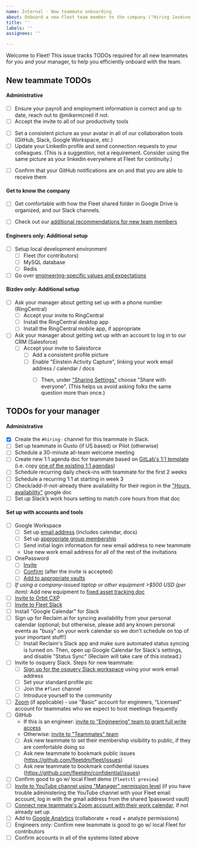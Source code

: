 ```yaml
---
name: Internal - New teammate onboarding
about: Onboard a new Fleet team member to the company ("Hiring Jasmine Stone")
title: ''
labels: ''
assignees: ''

---
```


Welcome to Fleet! This issue tracks TODOs required for all new teammates for you and your manager, to help you efficiently onboard with the team.


## New teammate TODOs
#### Administrative
- [ ] Ensure your payroll and employment information is correct and up to date, reach out to @mikermcneil if not.
- [ ] Accept the invite to all of our productivity tools
<!-- - [ ] Set up your personal workspace. See our guidelines for personal office setup -->
- [ ] Set a consistent picture as your avatar in all of our collaboration tools (GitHub, Slack, Google Workspace, etc.)
- [ ] Update your LinkedIn profile and send connection requests to your colleagues. (This is a suggestion, not a requirement. Consider using the same picture as your linkedin everywhere at Fleet for continuity.)
<!-- - [ ] Add your birthday (mm-dd) and start date (mm-dd) to our [company milestones] -->
- [ ] Confirm that your GitHub notifications are on and that you are able to receive them
<!-- - [ ] Add yourself and your role to our [Handbook Teams Page] -->

#### Get to know the company
- [ ] Get comfortable with how the Fleet shared folder in Google Drive is organized, and our Slack channels.
- [ ] Check out our [additional recommendations for new team members](https://docs.google.com/document/d/1xcnqKB9HHPd94POnZ_7LATiy_VjO2kJdbYx0SAgKVao/edit#)


#### Engineers only: Additional setup
- [ ] Setup local development environment
    - [ ] Fleet (for contributors)
    - [ ] MySQL database
    - [ ] Redis
- [ ] Go over [engineering-specific values and expectations](https://github.com/fleetdm/fleet/blob/master/docs/3-Contribution/README.md)

#### Bizdev only: Additional setup
- [ ] Ask your manager about getting set up with a phone number (RingCentral)
  - [ ] Accept your invite to RingCentral
  - [ ] Install the RingCentral desktop app
  - [ ] Install the RingCentral mobile app, if appropriate
- [ ] Ask your manager about getting set up with an account to log in to our CRM (Salesforce)
  - [ ] Accept your invite to Salesforce
    - [ ] Add a consistent profile picture
    - [ ] Enable "Einstein Activity Capture", linking your work email address / calendar / docs
      - [ ] Then, under ["Sharing Settings"](https://fleetdm.lightning.force.com/lightning/settings/personal/EmailStreamSharingSettings/home) choose "Share with everyone".  (This helps us avoid asking folks the same question more than once.)


## TODOs for your manager
#### Administrative
- [x] Create the `#hiring-` channel for this teammate in Slack.
- [ ] Set up teammate in Gusto (if US based) or Pilot (otherwise)
- [ ] Schedule a 30-minute all-team welcome meeting
- [ ] Create new 1:1 agenda doc for teammate based on [GitLab's 1:1 template](https://about.gitlab.com/handbook/leadership/1-1/suggested-agenda-format)  (i.e. copy [one of the existing 1:1 agendas](https://drive.google.com/drive/folders/1d9iOzMUU-W4qTIchaZrY0Y_tq3Wqevkk?usp=sharing))
- [ ] Schedule recurring daily check-ins with teammate for the first 2 weeks
- [ ] Schedule a recurring 1:1 at starting in week 3
- [ ] Check/add-if-not-already there availability for their region in the ["Hours, availability"](https://docs.google.com/document/d/1LzIZs7PbHHK88tMXXcQDecUMSE6lFzkWZV_N9o6C6L0/edit?usp=sharing) google doc
- [ ] Set up Slack’s work hours setting to match core hours from that doc

#### Set up with accounts and tools
- [ ] Google Workspace
  - [ ] Set up [email address](https://admin.google.com/ac/users) (includes calendar, docs)
  - [ ] Set up [appropriate group membership](https://admin.google.com/ac/groups)
  - [ ] Send initial login information for new email address to new teammate
  - Use new work email address for all of the rest of the invitations
- [ ] OnePassword
  - [ ] [Invite](https://fleetdevicemanagement.1password.com/people)
  - [ ] [Confirm](https://fleetdevicemanagement.1password.com/people) (after the invite is accepted)
  - [ ] [Add to appropriate vaults](https://fleetdevicemanagement.1password.com/vaults)
- [ ] _If using a company-issued laptop or other equipment >$500 USD (per item):_ Add new equipment to [fixed asset tracking doc](https://docs.google.com/spreadsheets/d/1hFlymLlRWIaWeVh14IRz03yE-ytBLfUaqVz0VVmmoGI/edit#gid=0)
- [ ] [Invite to Orbit CXP](https://app.orbit.love/fleet/edit)
- [ ] [Invite to Fleet Slack](https://fleetdm.slack.com/admin)
- [ ] Install "Google Calendar" for Slack
- [ ] Sign up for Reclaim.ai for syncing availability from your personal calendar (optional; but otherwise, please add any known personal events as "busy" on your work calendar so we don't schedule on top of your important stuff!)
  - [ ] Install Reclaim's Slack app and make sure automated status syncing is turned on.  Then, open up Google Calendar for Slack's settings, and disable "Status Sync"  (Reclaim will take care of this instead.)
- [ ] Invite to osquery Slack.  Steps for new teammate:
  - [ ] [Sign up for the osquery Slack workspace](https://osquery.slack.com/join/shared_invite/zt-h29zm0gk-s2DBtGUTW4CFel0f0IjTEw#/) using your work email address
  - [ ] Set your standard profile pic
  - [ ] Join the `#fleet` channel
  - [ ] Introduce yourself to the community
- [ ] [Zoom](https://zoom.us) (if applicable) - use "Basic" account for engineers, "Licensed" account for teammates who we expect to host meetings frequently
- [ ] GitHub
  - If this is an engineer: [invite to "Engineering" team to grant full write access](https://github.com/orgs/fleetdm/teams/engineering/members)
  - Otherwise: [invite to "Teammates" team](https://github.com/orgs/fleetdm/teams/teammates/members)
  - [ ] Ask new teammate to set their membership visibility to public, if they are comfortable doing so
  - [ ] Ask new teammate to bookmark public issues (https://github.com/fleetdm/fleet/issues)
  - [ ] Ask new teammate to bookmark confidential issues (https://github.com/fleetdm/confidential/issues)
- [ ] Confirm good to go w/ local Fleet demo (`fleetctl preview`)
- [ ] [Invite to YouTube channel using "Manager" permission level](https://myaccount.google.com/brandaccounts/101249600164635997667/view?rapt=AEjHL4ODSDx9fkk9dWt-VqycEWQIQrFnDpGO3oTddHxOZGN0QP8Z36nQWxaTPoeefxUntuhaRbOWKgosV_S0emrrISC1Azt9KA)  (if you have trouble administering the YouTube channel with your Fleet email account, log in with the gmail address from the shared 1password vault)
- [ ] [Connect new teammate's Zoom account with their work calendar](https://support.zoom.us/hc/en-us/articles/360020187492-Google-Calendar-add-on), if not already set up.
- [ ] Add to [Google Analytics](https://analytics.google.com/analytics/web/#/a182153798p251670805/admin/suiteusermanagement/account)  (collaborate + read + analyze permissions)
- [ ] Engineers only: Confirm new teammate is good to go w/ local Fleet for contributors
- [ ] Confirm accounts in all of the systems listed above
